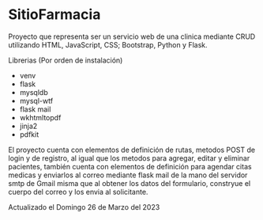 # SitioFarmacia
Proyecto que representa ser un servicio web de una clinica mediante CRUD utilizando HTML, JavaScript, CSS; Bootstrap, Python y Flask.

Librerias (Por orden de instalación)
- venv
- flask
- mysqldb
- mysql-wtf
- flask mail
- wkhtmltopdf
- jinja2
- pdfkit


El proyecto cuenta con elementos de definición de rutas, metodos POST de login y de registro, al igual que los metodos para agregar, editar y eliminar pacientes, también cuenta con elementos de definición para agendar citas medicas y enviarlos al correo mediante flask mail de la mano del servidor smtp de Gmail misma que al obtener los datos del formulario, constryue el cuerpo del correo y los envia al solicitante.


Actualizado el Domingo 26 de Marzo del 2023

